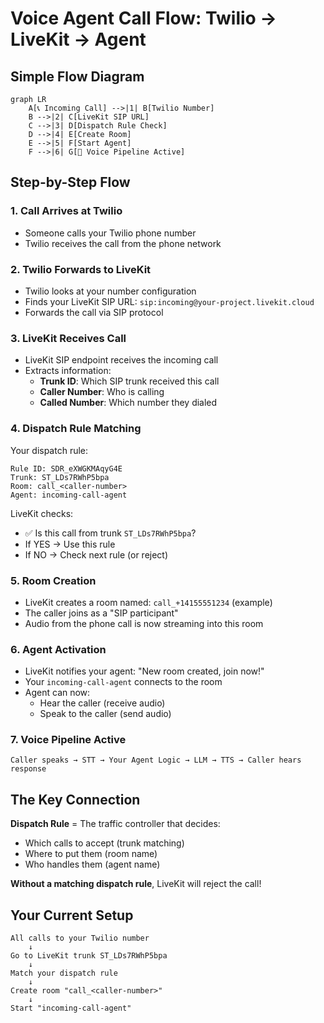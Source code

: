 # Voice Agent Call Flow: Twilio → LiveKit → Agent

## Simple Flow Diagram

```mermaid
graph LR
    A[📞 Incoming Call] -->|1| B[Twilio Number]
    B -->|2| C[LiveKit SIP URL]
    C -->|3| D[Dispatch Rule Check]
    D -->|4| E[Create Room]
    E -->|5| F[Start Agent]
    F -->|6| G[🎤 Voice Pipeline Active]
```

## Step-by-Step Flow

### 1. Call Arrives at Twilio

- Someone calls your Twilio phone number
- Twilio receives the call from the phone network

### 2. Twilio Forwards to LiveKit

- Twilio looks at your number configuration
- Finds your LiveKit SIP URL: `sip:incoming@your-project.livekit.cloud`
- Forwards the call via SIP protocol

### 3. LiveKit Receives Call

- LiveKit SIP endpoint receives the incoming call
- Extracts information:
  - **Trunk ID**: Which SIP trunk received this call
  - **Caller Number**: Who is calling
  - **Called Number**: Which number they dialed

### 4. Dispatch Rule Matching

Your dispatch rule:

```
Rule ID: SDR_eXWGKMAqyG4E
Trunk: ST_LDs7RWhP5bpa
Room: call_<caller-number>
Agent: incoming-call-agent
```

LiveKit checks:

- ✅ Is this call from trunk `ST_LDs7RWhP5bpa`?
- If YES → Use this rule
- If NO → Check next rule (or reject)

### 5. Room Creation

- LiveKit creates a room named: `call_+14155551234` (example)
- The caller joins as a "SIP participant"
- Audio from the phone call is now streaming into this room

### 6. Agent Activation

- LiveKit notifies your agent: "New room created, join now!"
- Your `incoming-call-agent` connects to the room
- Agent can now:
  - Hear the caller (receive audio)
  - Speak to the caller (send audio)

### 7. Voice Pipeline Active

```
Caller speaks → STT → Your Agent Logic → LLM → TTS → Caller hears response
```

## The Key Connection

**Dispatch Rule** = The traffic controller that decides:

- Which calls to accept (trunk matching)
- Where to put them (room name)
- Who handles them (agent name)

**Without a matching dispatch rule**, LiveKit will reject the call!

## Your Current Setup

```
All calls to your Twilio number
    ↓
Go to LiveKit trunk ST_LDs7RWhP5bpa
    ↓
Match your dispatch rule
    ↓
Create room "call_<caller-number>"
    ↓
Start "incoming-call-agent"
```
